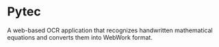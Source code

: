 # Pytec
A web-based OCR application that recognizes handwritten mathematical equations and converts them into WebWork format.
